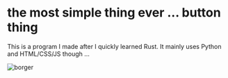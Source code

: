 # the most simple thing ever ... button thing
This is a program I made after I quickly learned Rust. It mainly uses Python and HTML/CSS/JS though ...

![borger](https://i.imgur.com/vGLnOoF.jpeg)
